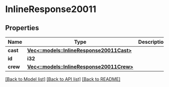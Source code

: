 # InlineResponse20011

## Properties

Name | Type | Description | Notes
------------ | ------------- | ------------- | -------------
**cast** | [**Vec<::models::InlineResponse20011Cast>**](inline_response_200_11_cast.md) |  | [optional] 
**id** | **i32** |  | [optional] 
**crew** | [**Vec<::models::InlineResponse20011Crew>**](inline_response_200_11_crew.md) |  | [optional] 

[[Back to Model list]](../README.md#documentation-for-models) [[Back to API list]](../README.md#documentation-for-api-endpoints) [[Back to README]](../README.md)


